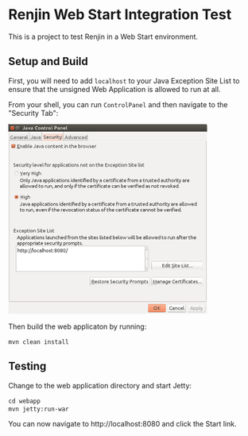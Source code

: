 
# Renjin Web Start Integration Test

This is a project to test Renjin in a Web Start environment.

## Setup and Build

First, you will need to add `localhost` to your Java Exception Site List to ensure that the unsigned 
Web Application is allowed to run at all.

From your shell, you can run `ControlPanel` and then navigate to the "Security Tab":

![Screenshot of Java Control Panel](ControlPanel.png)

Then build the web applicaton by running:

    mvn clean install
   
## Testing

Change to the web application directory and start Jetty:

    cd webapp
    mvn jetty:run-war
   
You can now navigate to http://localhost:8080 and click the Start link.

